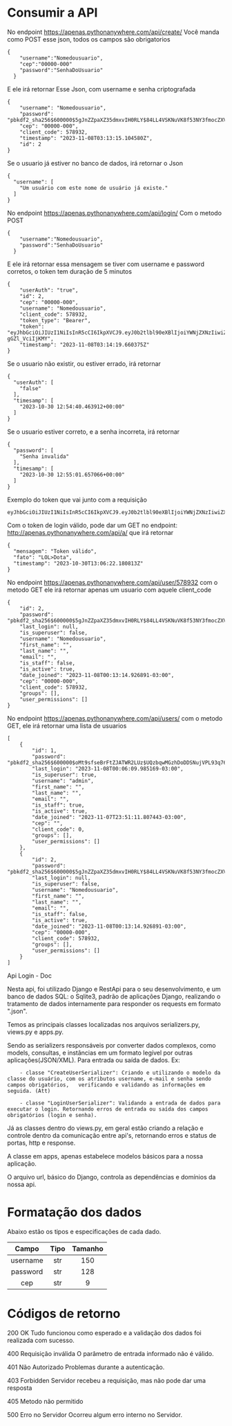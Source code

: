 <h1>Consumir a API</h1>

<span>No endpoint https://apenas.pythonanywhere.com/api/create/</span>
<span>Você manda como POST esse json, todos os campos são obrigatorios</span>

```
{
    "username":"Nomedousuario",
    "cep":"00000-000"
    "password":"SenhaDoUsuario"
  }
```

<span>E ele irá retornar Esse Json, com username e senha criptografada</span>

```
{
    "username": "Nomedousuario",
    "password": "pbkdf2_sha256$600000$5gJnZZpaXZ35dmxvIH0RLY$84LL4VSKNuVK8f53NY3fmocZXVlNwuVDv7CMuJInB/8=",
    "cep": "00000-000",
    "client_code": 578932,
    "timestamp": "2023-11-08T03:13:15.104580Z",
    "id": 2
}

```

<span>Se o usuario já estiver no banco de dados, irá retornar o Json</span>

```
{
  "username": [
    "Um usuário com este nome de usuário já existe."
  ]
}
```

<span>No endpoint https://apenas.pythonanywhere.com/api/login/ Com o metodo POST</span>

``` 
{
    "username":"Nomedousuario",
    "password":"SenhaDoUsuario"
  }
```

<span>E ele irá retornar essa mensagem se tiver com username e password corretos, o token tem duração de 5 minutos</span>
```
{
    "userAuth": "true",
    "id": 2,
    "cep": "00000-000",
    "username": "Nomedousuario",
    "client_code": 578932,
    "token_type": "Bearer",
    "token": "eyJhbGciOiJIUzI1NiIsInR5cCI6IkpXVCJ9.eyJ0b2tlbl90eXBlIjoiYWNjZXNzIiwiZXhwIjoxNjk5NDEzNTU5LCJpYXQiOjE2OTk0MTMyNTksImp0aSI6ImUyMjc0ZjRlNzA5ZjQyZDI4OTc5ZWNlNmZlNTA1ZmVmIiwidXNlcl9pZCI6Mn0.XpCnx50njT7bV1tebc1eyWHZ3EIbp-gGZl_VciIjKMY",
    "timestamp": "2023-11-08T03:14:19.660375Z"
}
```
<span>Se o usuario não existir, ou estiver errado, irá retornar</span>
```
{
  "userAuth": [
    "false"
  ],
  "timesamp": [
    "2023-10-30 12:54:40.463912+00:00"
  ]
}
```
<span>Se o usuario estiver correto, e a senha incorreta, irá retornar</span>

```
{
  "password": [
    "Senha invalida"
  ],
  "timesamp": [
    "2023-10-30 12:55:01.657066+00:00"
  ]
}
```



<span>Exemplo do token que vai junto com a requisição </span>
```
eyJhbGciOiJIUzI1NiIsInR5cCI6IkpXVCJ9.eyJ0b2tlbl90eXBlIjoiYWNjZXNzIiwiZXhwIjoxNjk4NjcxNTIxLCJpYXQiOjE2OTg2NzEyMjEsImp0aSI6IjA3OTAwYjY2MDY0ZTQyNTBiZTQwZDQ0NGE5ZWQ4NjdiIiwidXNlcl9pZCI6MX0.43T02FADjsXAvIXUvQzoJ_lX3OCi1k82G3AJGVh4PgY
```
<span>Com o token de login válido, pode dar um GET no endpoint: http://apenas.pythonanywhere.com/api/a/ que irá retornar </span>
```
{
  "mensagem": "Token válido",
  "fato": "LOL>Dota",
  "timestamp": "2023-10-30T13:06:22.180813Z"
}
```
<span>No endpoint https://apenas.pythonanywhere.com/api/user/578932 com o metodo GET ele irá retornar apenas um usuario com aquele client_code</span>

```
{
    "id": 2,
    "password": "pbkdf2_sha256$600000$5gJnZZpaXZ35dmxvIH0RLY$84LL4VSKNuVK8f53NY3fmocZXVlNwuVDv7CMuJInB/8=",
    "last_login": null,
    "is_superuser": false,
    "username": "Nomedousuario",
    "first_name": "",
    "last_name": "",
    "email": "",
    "is_staff": false,
    "is_active": true,
    "date_joined": "2023-11-08T00:13:14.926891-03:00",
    "cep": "00000-000",
    "client_code": 578932,
    "groups": [],
    "user_permissions": []
}

```

<span>No endpoint https://apenas.pythonanywhere.com/api/users/ com o metodo GET, ele irá retornar uma lista de usuarios</span>
```
[
    {
        "id": 1,
        "password": "pbkdf2_sha256$600000$oMt9sfseBrFtZJATWR2LUz$UQzbqwMGzhDoDDSNujVPL93q76GYP2fNyJcOAjA4wOc=",
        "last_login": "2023-11-08T00:06:09.985169-03:00",
        "is_superuser": true,
        "username": "admin",
        "first_name": "",
        "last_name": "",
        "email": "",
        "is_staff": true,
        "is_active": true,
        "date_joined": "2023-11-07T23:51:11.807443-03:00",
        "cep": "",
        "client_code": 0,
        "groups": [],
        "user_permissions": []
    },
    {
        "id": 2,
        "password": "pbkdf2_sha256$600000$5gJnZZpaXZ35dmxvIH0RLY$84LL4VSKNuVK8f53NY3fmocZXVlNwuVDv7CMuJInB/8=",
        "last_login": null,
        "is_superuser": false,
        "username": "Nomedousuario",
        "first_name": "",
        "last_name": "",
        "email": "",
        "is_staff": false,
        "is_active": true,
        "date_joined": "2023-11-08T00:13:14.926891-03:00",
        "cep": "00000-000",
        "client_code": 578932,
        "groups": [],
        "user_permissions": []
    }
]
```


Api Login - Doc

Nesta api, foi utilizado Django e RestApi para o seu desenvolvimento, e um banco de dados SQL: o Sqlite3, padrão de aplicações Django, realizando o tratamento de dados internamente para responder os requests em formato ".json".

Temos as principais classes localizadas nos arquivos serializers.py, views.py e apps.py. 

Sendo as serializers responsáveis por converter dados complexos, como models, consultas, e instâncias em um formato legível por outras aplicações(JSON/XML). Para entrada ou saída de dados. Ex:

        - classe "CreateUserSerializer": Criando e utilizando o modelo da classe do usuário, com os atributos username, e-mail e senha sendo campos obrigatórios, 	verificando e validando as informações em seguida. (Att)

    	- classe "LoginUserSerializer": Validando a entrada de dados para executar o login. Retornando erros de entrada ou saída dos campos obrigatórios (login e senha).	


Já as classes dentro do views.py, em geral estão criando a relação e controle dentro da comunicação entre api's, retornando erros e status de portas, http e response.






A classe em apps, apenas estabelece modelos básicos para a nossa aplicação.

O arquivo url, básico do Django, controla as dependências e domínios da nossa api.

<h1> Formatação dos dados </h1>

Abaixo estão os tipos e especificações de cada dado.

| Campo  | Tipo | Tamanho |
| :-: | :-: | :-: |
| username | str | 150 |
| password | str | 128 |
| cep | str | 9 |

<h1>Códigos de retorno</h1>

200 OK
Tudo funcionou como esperado e a validação dos dados foi realizada com sucesso.

400 Requisição inválida
O parâmetro de entrada informado não é válido.

401 Não Autorizado
Problemas durante a autenticação.

403 Forbidden
Servidor recebeu a requisição, mas não pode dar uma resposta


405 Metodo não permitido

500 Erro no Servidor
Ocorreu algum erro interno no Servidor.



